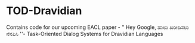 # TOD-Dravidian
Contains code for our upcoming EACL paper - " Hey Google, ಹಾಲು ಖರೀದಿಸಲು ನೆನಪಿಸಿ ''- Task-Oriented Dialog Systems for Dravidian Languages
